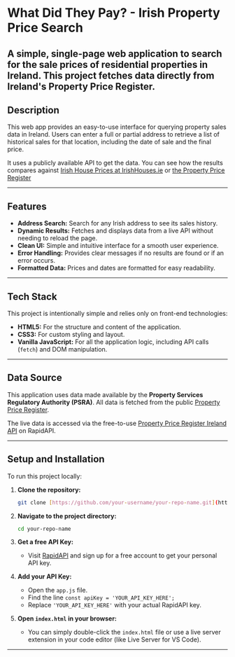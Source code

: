 # What Did They Pay? - Irish Property Price Search

A simple, single-page web application to search for the sale prices of residential properties in Ireland. This project fetches data directly from Ireland's Property Price Register.
---

## Description

This web app provides an easy-to-use interface for querying property sales data in Ireland. Users can enter a full or partial address to retrieve a list of historical sales for that location, including the date of sale and the final price.

It uses a publicly available API to get the data. You can see how the results compares against [Irish House Prices at IrishHouses.ie](https://irishhouses.ie) or [the Property Price Register](https://www.propertypriceregister.ie/)

---

## Features

* **Address Search:** Search for any Irish address to see its sales history.
* **Dynamic Results:** Fetches and displays data from a live API without needing to reload the page.
* **Clean UI:** Simple and intuitive interface for a smooth user experience.
* **Error Handling:** Provides clear messages if no results are found or if an error occurs.
* **Formatted Data:** Prices and dates are formatted for easy readability.

---

## Tech Stack

This project is intentionally simple and relies only on front-end technologies:

* **HTML5:** For the structure and content of the application.
* **CSS3:** For custom styling and layout.
* **Vanilla JavaScript:** For all the application logic, including API calls (`fetch`) and DOM manipulation.

---

## Data Source

This application uses data made available by the **Property Services Regulatory Authority (PSRA)**. All data is fetched from the public [Property Price Register](https://www.propertypriceregister.ie/).

The live data is accessed via the free-to-use [Property Price Register Ireland API](https://rapidapi.com/damiananslik/api/property-price-register-ireland-api) on RapidAPI.

---

## Setup and Installation

To run this project locally:

1.  **Clone the repository:**
    ```bash
    git clone [https://github.com/your-username/your-repo-name.git](https://github.com/your-username/your-repo-name.git)
    ```

2.  **Navigate to the project directory:**
    ```bash
    cd your-repo-name
    ```

3.  **Get a free API Key:**
    * Visit [RapidAPI](https://rapidapi.com/damiananslik/api/property-price-register-ireland-api) and sign up for a free account to get your personal API key.

4.  **Add your API Key:**
    * Open the `app.js` file.
    * Find the line `const apiKey = 'YOUR_API_KEY_HERE';`
    * Replace `'YOUR_API_KEY_HERE'` with your actual RapidAPI key.

5.  **Open `index.html` in your browser:**
    * You can simply double-click the `index.html` file or use a live server extension in your code editor (like Live Server for VS Code).

---
